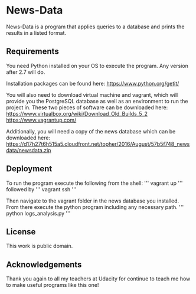 # News-Data
News-Data is a program that applies queries to a database and prints the results in a listed format.

## Requirements
You need Python installed on your OS to execute the program. Any version
after 2.7 will do.

Installation packages can be found here: https://www.python.org/getit/

You will also need to download virtual machine and vagrant, which will provide you the PostgreSQL database as well as an environment to run the project in. These two pieces of software can be downloaded here:
https://www.virtualbox.org/wiki/Download_Old_Builds_5_2
https://www.vagrantup.com/

Additionally, you will need a copy of the news database which can be downloaded here: https://d17h27t6h515a5.cloudfront.net/topher/2016/August/57b5f748_newsdata/newsdata.zip

## Deployment
To run the program execute the following from the shell:
'''
vagrant up
'''
followed by '''
vagrant ssh
'''

Then navigate to the vagrant folder in the news database you installed. From there execute the python program including any necessary path.
'''
python logs_analysis.py
'''

## License
This work is public domain.

## Acknowledgements
Thank you again to all my teachers at Udacity for continue to teach me how to make useful programs like this one!
